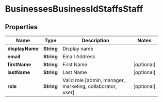 

# BusinessesBusinessIdStaffsStaff


## Properties

Name | Type | Description | Notes
------------ | ------------- | ------------- | -------------
**displayName** | **String** | Display name | 
**email** | **String** | Email Address | 
**firstName** | **String** | First Name |  [optional]
**lastName** | **String** | Last Name |  [optional]
**role** | **String** | Valid role [admin, manager, marketing, collaborator, user] |  [optional]



